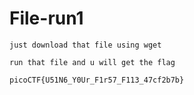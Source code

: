 # File-run1 
```
just download that file using wget

run that file and u will get the flag

picoCTF{U51N6_Y0Ur_F1r57_F113_47cf2b7b}

```
